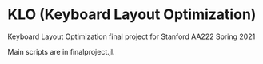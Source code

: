 # KLO (Keyboard Layout Optimization)
Keyboard Layout Optimization final project for Stanford AA222 Spring 2021

Main scripts are in finalproject.jl.
